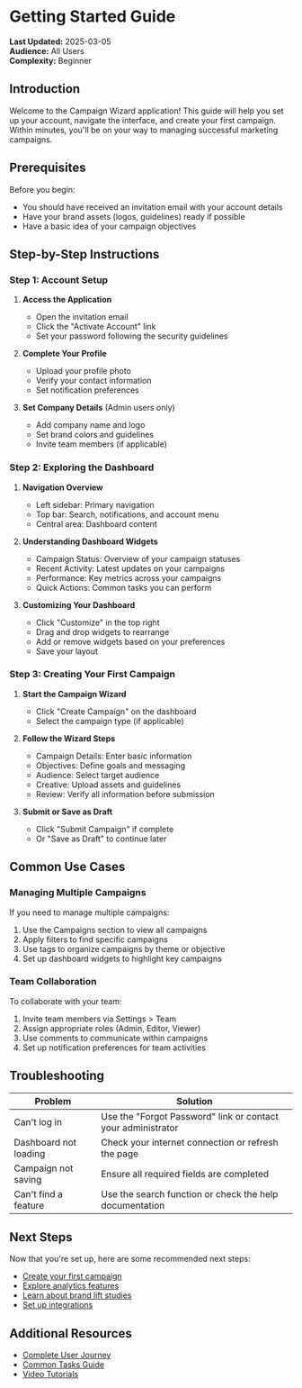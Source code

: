# Getting Started Guide

**Last Updated:** 2025-03-05  
**Audience:** All Users  
**Complexity:** Beginner

## Introduction

Welcome to the Campaign Wizard application! This guide will help you set up your account, navigate the interface, and create your first campaign. Within minutes, you'll be on your way to managing successful marketing campaigns.

## Prerequisites

Before you begin:

- You should have received an invitation email with your account details
- Have your brand assets (logos, guidelines) ready if possible
- Have a basic idea of your campaign objectives

## Step-by-Step Instructions

### Step 1: Account Setup

1. **Access the Application**
   - Open the invitation email
   - Click the "Activate Account" link
   - Set your password following the security guidelines

2. **Complete Your Profile**
   - Upload your profile photo
   - Verify your contact information
   - Set notification preferences

3. **Set Company Details** (Admin users only)
   - Add company name and logo
   - Set brand colors and guidelines
   - Invite team members (if applicable)

### Step 2: Exploring the Dashboard

1. **Navigation Overview**
   - Left sidebar: Primary navigation
   - Top bar: Search, notifications, and account menu
   - Central area: Dashboard content

2. **Understanding Dashboard Widgets**
   - Campaign Status: Overview of your campaign statuses
   - Recent Activity: Latest updates on your campaigns
   - Performance: Key metrics across your campaigns
   - Quick Actions: Common tasks you can perform

3. **Customizing Your Dashboard**
   - Click "Customize" in the top right
   - Drag and drop widgets to rearrange
   - Add or remove widgets based on your preferences
   - Save your layout

### Step 3: Creating Your First Campaign

1. **Start the Campaign Wizard**
   - Click "Create Campaign" on the dashboard
   - Select the campaign type (if applicable)

2. **Follow the Wizard Steps**
   - Campaign Details: Enter basic information
   - Objectives: Define goals and messaging
   - Audience: Select target audience
   - Creative: Upload assets and guidelines
   - Review: Verify all information before submission

3. **Submit or Save as Draft**
   - Click "Submit Campaign" if complete
   - Or "Save as Draft" to continue later

## Common Use Cases

### Managing Multiple Campaigns

If you need to manage multiple campaigns:

1. Use the Campaigns section to view all campaigns
2. Apply filters to find specific campaigns
3. Use tags to organize campaigns by theme or objective
4. Set up dashboard widgets to highlight key campaigns

### Team Collaboration

To collaborate with your team:

1. Invite team members via Settings > Team
2. Assign appropriate roles (Admin, Editor, Viewer)
3. Use comments to communicate within campaigns
4. Set up notification preferences for team activities

## Troubleshooting

| Problem | Solution |
|---------|----------|
| Can't log in | Use the "Forgot Password" link or contact your administrator |
| Dashboard not loading | Check your internet connection or refresh the page |
| Campaign not saving | Ensure all required fields are completed |
| Can't find a feature | Use the search function or check the help documentation |

## Next Steps

Now that you're set up, here are some recommended next steps:

- [Create your first campaign](../../features-frontend/campaign-wizard/usage.md)
- [Explore analytics features](../../features-frontend/dashboard/usage.md)
- [Learn about brand lift studies](../../features-frontend/brand-lift/overview.md)
- [Set up integrations](../../features-frontend/settings/options.md)

## Additional Resources

- [Complete User Journey](./journey.md)
- [Common Tasks Guide](./common-tasks.md)
- [Video Tutorials](https://example.com/tutorials) 